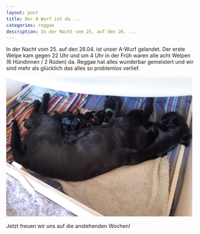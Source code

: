 ```yaml
---
layout: post
title: Der A Wurf ist da ...
categories: reggae
description: In der Nacht vom 25. auf den 26. ...
---
```


In der Nacht vom 25. auf den 26.04. ist unser A-Wurf gelandet. Der erste Welpe kam gegen 22 Uhr und um 4 Uhr in der Früh waren alle acht Welpen (6 Hündinnen / 2 Rüden) da.
Reggae hat alles wunderbar gemeistert und wir sind mehr als glücklich das alles so problemlos verlief. 

<img src="/assets/litters/a-wurf-tag2.jpeg" title="Tag 2 A-Wurf" width="500">

Jetzt freuen wir uns auf die anstehenden Wochen!
